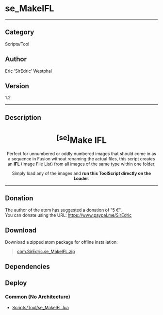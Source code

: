 # se_MakeIFL
___

## Category
Scripts/Tool

## Author
Eric 'SirEdric' Westphal

## Version
1.2

___

## Description
<h1 align="center"><sup>&#91;se&#93;</sup>Make IFL</h1>

<p align="center">Perfect for unnumbered or oddly numbered images that should come in as a sequence in Fusion without renaming the actual files, this script creates an <b>IFL</b> (Image File List) from all images of the same type within one folder.</p>

<p align="center">Simply load any of the images and <b>run this ToolScript directly on the Loader</b>.</p>

___

## Donation
The author of the atom has suggested a donation of "5 €".  
You can donate using the URL: <a href="https://www.paypal.me/SirEdric">https://www.paypal.me/SirEdric</a>
## Download

Download a zipped atom package for offline installation:
> [com.SirEdric.se_MakeIFL.zip](https://gitlab.com/WeSuckLess/Reactor/-/archive/master/Reactor-master.zip?path=Atoms/com.SirEdric.se_MakeIFL)  

## Dependencies

## Deploy

### Common (No Architecture)

<ul>
<li><a href="https://gitlab.com/WeSuckLess/Reactor/-/blob/master/Atoms/com.SirEdric.se_MakeIFL/Scripts/Tool/se_MakeIFL.lua?ref_type=heads">Scripts/Tool/se_MakeIFL.lua</a></li>
</ul>
